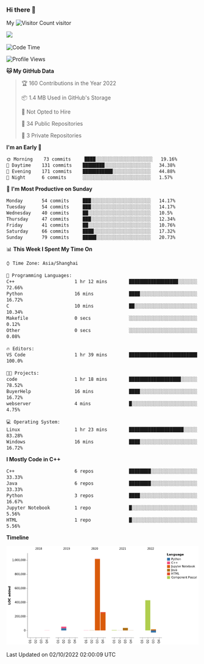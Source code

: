 ### Hi there 👋

My ![Visitor Count](https://profile-counter.glitch.me/bugcat9/count.svg) visitor
<!--
**bugcat9/bugcat9** is a ✨ _special_ ✨ repository because its `README.md` (this file) appears on your GitHub profile.

Here are some ideas to get you started:

- 🔭 I’m currently working on ...
- 🌱 I’m currently learning ...
- 👯 I’m looking to collaborate on ...
- 🤔 I’m looking for help with ...
- 💬 Ask me about ...
- 📫 How to reach me: ...
- 😄 Pronouns: ...
- ⚡ Fun fact: ...
-->
![](https://github-readme-stats.vercel.app/api?username=bugcat9)



<!--START_SECTION:waka-->
![Code Time](http://img.shields.io/badge/Code%20Time-674%20hrs%2014%20mins-blue)

![Profile Views](http://img.shields.io/badge/Profile%20Views-1-blue)

**🐱 My GitHub Data** 

> 🏆 160 Contributions in the Year 2022
 > 
> 📦 1.4 MB Used in GitHub's Storage 
 > 
> 🚫 Not Opted to Hire
 > 
> 📜 34 Public Repositories 
 > 
> 🔑 3 Private Repositories  
 > 
**I'm an Early 🐤** 

```text
🌞 Morning    73 commits     ████░░░░░░░░░░░░░░░░░░░░░   19.16% 
🌆 Daytime    131 commits    ████████░░░░░░░░░░░░░░░░░   34.38% 
🌃 Evening    171 commits    ███████████░░░░░░░░░░░░░░   44.88% 
🌙 Night      6 commits      ░░░░░░░░░░░░░░░░░░░░░░░░░   1.57%

```
📅 **I'm Most Productive on Sunday** 

```text
Monday       54 commits     ███░░░░░░░░░░░░░░░░░░░░░░   14.17% 
Tuesday      54 commits     ███░░░░░░░░░░░░░░░░░░░░░░   14.17% 
Wednesday    40 commits     ██░░░░░░░░░░░░░░░░░░░░░░░   10.5% 
Thursday     47 commits     ███░░░░░░░░░░░░░░░░░░░░░░   12.34% 
Friday       41 commits     ██░░░░░░░░░░░░░░░░░░░░░░░   10.76% 
Saturday     66 commits     ████░░░░░░░░░░░░░░░░░░░░░   17.32% 
Sunday       79 commits     █████░░░░░░░░░░░░░░░░░░░░   20.73%

```


📊 **This Week I Spent My Time On** 

```text
⌚︎ Time Zone: Asia/Shanghai

💬 Programming Languages: 
C++                      1 hr 12 mins        ██████████████████░░░░░░░   72.66% 
Python                   16 mins             ████░░░░░░░░░░░░░░░░░░░░░   16.72% 
C                        10 mins             ██░░░░░░░░░░░░░░░░░░░░░░░   10.34% 
Makefile                 0 secs              ░░░░░░░░░░░░░░░░░░░░░░░░░   0.12% 
Other                    0 secs              ░░░░░░░░░░░░░░░░░░░░░░░░░   0.08%

🔥 Editors: 
VS Code                  1 hr 39 mins        █████████████████████████   100.0%

🐱‍💻 Projects: 
code                     1 hr 18 mins        ███████████████████░░░░░░   78.52% 
BuyerHelp                16 mins             ████░░░░░░░░░░░░░░░░░░░░░   16.72% 
webserver                4 mins              █░░░░░░░░░░░░░░░░░░░░░░░░   4.75%

💻 Operating System: 
Linux                    1 hr 23 mins        ████████████████████░░░░░   83.28% 
Windows                  16 mins             ████░░░░░░░░░░░░░░░░░░░░░   16.72%

```

**I Mostly Code in C++** 

```text
C++                      6 repos             ████████░░░░░░░░░░░░░░░░░   33.33% 
Java                     6 repos             ████████░░░░░░░░░░░░░░░░░   33.33% 
Python                   3 repos             ████░░░░░░░░░░░░░░░░░░░░░   16.67% 
Jupyter Notebook         1 repo              █░░░░░░░░░░░░░░░░░░░░░░░░   5.56% 
HTML                     1 repo              █░░░░░░░░░░░░░░░░░░░░░░░░   5.56%

```


**Timeline**

![Chart not found](https://raw.githubusercontent.com/bugcat9/bugcat9/main/charts/bar_graph.png) 


 Last Updated on 02/10/2022 02:00:09 UTC
<!--END_SECTION:waka-->
